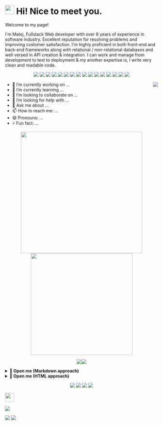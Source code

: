 # <img width="30" src="https://emojis.slackmojis.com/emojis/images/1531849430/4246/blob-sunglasses.gif?1531849430"/> Hi! Nice to meet you.
<!--
![wTiger0605's GitHub stats](https://github-readme-stats.vercel.app/api?username=wTiger0605&show_icons=true&theme=merko)
![Top Langs](https://github-readme-stats.vercel.app/api/top-langs?username=wTiger0605&show_icons=true&theme=merko&layout=compact)
-->
Welcome to my page!

I'm Matej, Fullstack Web developer with over 8 years of experience in software industry. Excellent reputation for resolving problems and improving customer satisfaction. I'm highly proficient in both front-end and back-end frameworks along with relational / non-relational databases and well versed in API creation & integration. I can work and manage from development to test to deployment & my another expertise is, I write very clean and readable code.

<p align="center" dir="auto">
    <img src="https://img.shields.io/badge/MongoDB-47A248?style=for-the-badge&logo=mongodb&logoColor=white"/>
    <img src="https://img.shields.io/badge/HTML5-E34F26?style=for-the-badge&logo=html5&logoColor=white"/>
    <img src="https://img.shields.io/badge/CSS3-1572B6?style=for-the-badge&logo=css3&logoColor=white"/>
    <img src="https://img.shields.io/badge/Javascript-323330?style=for-the-badge&logo=javascript&logoColor=F7DF1E"/>
    <img src="https://img.shields.io/badge/Express.js-404D59?style=for-the-badge"/>
    <img src="https://img.shields.io/badge/ReactJs-61DAFB?style=for-the-badge&logo=react&logoColor=white"/>
    <img src="https://img.shields.io/badge/jQuery-0769AD?style=for-the-badge&logo=jquery&logoColor=white"/>
    <img src="https://img.shields.io/badge/Bootstrap-563D7C?style=for-the-badge&logo=bootstrap&logoColor=white"/>
    <img src="https://img.shields.io/badge/Node.js-43853D?style=for-the-badge&logo=node.js&logoColor=white"/>
    <img src="https://img.shields.io/badge/Shopify-7AB55C?style=for-the-badge&logo=shopify&logoColor=white"/>
    <img src="https://img.shields.io/badge/Bitcoin-F9DC32?style=for-the-badge&logo=bitcoin&logoColor=white"/>
    <img src="https://img.shields.io/badge/Git-F05032?style=for-the-badge&logo=git&logoColor=white"/>
    <img src="https://img.shields.io/badge/Sass-CC6699?style=for-the-badge&logo=sass&logoColor=white"/>
    <img src="https://img.shields.io/badge/Python-FFD43B?style=for-the-badge&logo=python&logoColor=darkgreen"/>
    <img src="https://img.shields.io/badge/Ethereum-6CADDF?style=for-the-badge&logo=ethereum&logoColor=white"/>
    <img src="https://img.shields.io/badge/Laravel-E5422B?style=for-the-badge&logo=laravel&logoColor=white"/>
</p>

<img align="right" src="https://media.giphy.com/media/SWoSkN6DxTszqIKEqv/giphy.gif">

- 🔭 I’m currently working on ...
- 🌱 I’m currently learning ...
- 👯 I’m looking to collaborate on ...
- 🤔 I’m looking for help with ...
- 💬 Ask me about ...
- 📫 How to reach me: ...
- 😄 Pronouns: ...
- ⚡ Fun fact: ...


<p align="center" dir="auto">
    <img style="max-width: 100%;" width="400" src="https://github-readme-stats.vercel.app/api?username=wTiger0605&show_icons=true&theme=merko"/><img style="max-width: 100%;" width="335" src="https://github-readme-stats.vercel.app/api/top-langs?username=wTiger0605&show_icons=true&theme=merko&layout=compact"/>
</p>

<p align="center" dir="auto">
    <img src="https://github-profile-summary-cards.vercel.app/api/cards/repos-per-language?username=sagar-sharma-7&theme=nord_dark"/><img src="https://github-profile-summary-cards.vercel.app/api/cards/most-commit-language?username=sagar-sharma-7&theme=nord_dark"/>
</p>

<details>
    <summary><b>🎁 Open me (Markdown approach) </b></summary>
    <p align="center" dir="auto">
        <code><img width="10%" src="https://www.vectorlogo.zone/logos/w3_html5/w3_html5-ar21.svg"></code>
        <code><img width="10%" src="https://www.vectorlogo.zone/logos/w3_css/w3_css-ar21.svg"></code>
        <code><img width="10%" src="https://www.vectorlogo.zone/logos/w3c_xml/w3c_xml-ar21.svg"></code>
        <code><img width="10%" src="https://www.vectorlogo.zone/logos/php/php-ar21.svg"></code>
        <code><img width="10%" src="https://www.vectorlogo.zone/logos/javascript/javascript-ar21.svg"></code>
        <code><img width="10%" src="https://www.vectorlogo.zone/logos/jquery/jquery-ar21.svg"></code>
        <code><img width="10%" src="https://www.vectorlogo.zone/logos/json/json-ar21.svg"></code>
        <code><img width="10%" src="https://www.vectorlogo.zone/logos/reactjs/reactjs-ar21.svg"></code>
        <code><img width="10%" src="https://www.vectorlogo.zone/logos/vuejs/vuejs-ar21.svg"></code>
        <code><img width="10%" src="https://www.vectorlogo.zone/logos/angular/angular-ar21.svg"></code>
        <code><img width="10%" src="https://www.vectorlogo.zone/logos/nodejs/nodejs-ar21.svg"></code>
        <code><img width="10%" src="https://www.vectorlogo.zone/logos/npmjs/npmjs-ar21.svg"></code>
        <code><img width="10%" src="https://www.vectorlogo.zone/logos/typescriptlang/typescriptlang-ar21.svg"></code>
        <code><img width="10%" src="https://www.vectorlogo.zone/logos/nuxtjs/nuxtjs-ar21.svg"></code>
        <code><img width="10%" src="https://d33wubrfki0l68.cloudfront.net/72901cd2af29b26e7000165d9cb90366820717a1/dd121/writing/graphql-with-next-js-and-apollo/nextjs.svg"></code>
        <code><img width="10%" src="https://www.vectorlogo.zone/logos/expressjs/expressjs-ar21.svg"></code>
        <code><img width="10%" src="https://www.vectorlogo.zone/logos/getbootstrap/getbootstrap-ar21.svg"></code>
        <code><img width="10%" src="https://www.vectorlogo.zone/logos/sass-lang/sass-lang-ar21.svg"></code>
        <code><img width="10%" src="https://www.vectorlogo.zone/logos/shopify/shopify-ar21.svg"></code>
        <code><img width="10%" src="https://www.vectorlogo.zone/logos/unity3d/unity3d-ar21.svg"></code>
        <code><img width="10%" src="https://www.vectorlogo.zone/logos/laravel/laravel-ar21.svg"></code>
        <code><img width="10%" src="https://www.vectorlogo.zone/logos/symfony/symfony-ar21.svg"></code>
        <code><img width="10%" src="https://www.vectorlogo.zone/logos/wordpress/wordpress-ar21.svg"></code>
        <code><img width="10%" src="https://www.vectorlogo.zone/logos/bitcoin/bitcoin-ar21.svg"></code>
        <code><img width="10%" src="https://www.vectorlogo.zone/logos/ethereum/ethereum-ar21.svg"></code>
        <code><img width="10%" src="https://www.vectorlogo.zone/logos/mysql/mysql-ar21.svg"></code>
        <code><img width="10%" src="https://www.vectorlogo.zone/logos/mongodb/mongodb-ar21.svg"></code>
        <code><img width="10%" src="https://www.vectorlogo.zone/logos/firebase/firebase-ar21.svg"></code>
        <code><img width="10%" src="https://www.vectorlogo.zone/logos/amazon/amazon-ar21.svg"></code>
        <code><img width="10%" src="https://www.vectorlogo.zone/logos/godaddy/godaddy-ar21.svg"></code>
        <code><img width="10%" src="https://www.vectorlogo.zone/logos/netlify/netlify-ar21.svg"></code>
        <code><img width="10%" src="https://www.vectorlogo.zone/logos/git-scm/git-scm-ar21.svg"></code>
        <code><img width="10%" src="https://www.vectorlogo.zone/logos/github/github-ar21.svg"></code>
        <code><img width="10%" src="https://www.vectorlogo.zone/logos/canva/canva-ar21.svg"></code>
        <code><img width="10%" src="https://www.vectorlogo.zone/logos/python/python-ar21.svg"></code>
        <code><img width="10%" src="https://www.vectorlogo.zone/logos/java/java-ar21.svg"></code>
        <code><img width="10%" src="https://www.vectorlogo.zone/logos/djangoproject/djangoproject-ar21.svg"></code>
        <code><img width="10%" src="https://www.vectorlogo.zone/logos/joomla/joomla-ar21.svg"></code>
        <code><img width="10%" src="https://www.vectorlogo.zone/logos/drupal/drupal-ar21.svg"></code>
        <code><img width="10%" src="https://www.vectorlogo.zone/logos/paypal/paypal-ar21.svg"></code>
        <code><img width="10%" src="https://www.vectorlogo.zone/logos/klarna/klarna-ar21.svg"></code>
        <code><img width="10%" src="https://www.vectorlogo.zone/logos/spotify/spotify-ar21.svg"></code>
        <code><img width="10%" src="https://www.vectorlogo.zone/logos/mailchimp/mailchimp-ar21.svg"></code>
        <code><img width="10%" src="https://www.vectorlogo.zone/logos/trello/trello-ar21.svg"></code>
        <code><img width="10%" src="https://www.vectorlogo.zone/logos/figma/figma-ar21.svg"></code>
    </P>
</details>
<details>
    <summary><b>🎁 Open me (HTML approach) </b></summary>
    <img src="https://media.giphy.com/media/H4uE6w9G1uK4M/giphy.gif"/>
</details>

<p align="center" dir="auto">
    <img src="https://img.shields.io/badge/-React-45b8d8?style=flat-square&logo=react&logoColor=white">
    <img src="https://img.shields.io/badge/-React-45b8d8?style=flat-square&logo=react&logoColor=white">
    <img src="https://img.shields.io/badge/-React-45b8d8?style=flat-square&logo=react&logoColor=white">
    <img src="https://img.shields.io/badge/-React-45b8d8?style=flat-square&logo=react&logoColor=white">
</p>
    
<img src="https://raw.githubusercontent.com/<OWNER>/<OWNER>/master/<GIF_NAME>.gif" width="30px">

![](https://img.shields.io/badge/<WORD_ON_LEFT>-<WORD_ON_RIGHT>-informational?style=flat&logo=<LOGO_NAME>&logoColor=white&color=2bbc8a)


<img src="https://github-readme-stats-taupe-two.vercel.app/api/wakatime?username=gautamkrishnar&hide_title=true&hide_border=true&langs_count=6&bg_color=00000000&text_color=777"/>

<img src="https://github-profile-trophy.vercel.app/?username=wTiger0605&column=6&rank=SSS,SS,S,AAA,AA,A,B,C"/>

<!--
[![My Skills](https://skillicons.dev/icons?i=html,css,php,js,jquery,react,redux,redis,regex,remix,vue,angular,nodejs,ts,nuxtjs,nextjs,express,bootstrap,sass,c,cs,cpp,unity,webpack,codepen,laravel,symfony,wordpress,solidity,mysql,mongodb,firebase,aws,netlify,git,github,gitlab,py,java,django,figma,xd)](https://skillicons.dev)

[![My Skills](https://skillicons.dev/icons?i=html,css,php,js,jquery,react,redux,redis,regex,remix,vue,angular,nodejs,ts,nuxtjs,nextjs,express,bootstrap,sass,c,cs,cpp,unity,webpack,codepen,laravel,symfony,wordpress,solidity,mysql,mongodb,firebase,aws,netlify,git,github,gitlab,py,java,django,figma,xd&theme=light)](https://skillicons.dev)

[![My Skills](https://skillicons.dev/icons?i=html,css,php,js,jquery,react,redux,redis,regex,remix,vue,angular,nodejs,ts,nuxtjs,nextjs,express,bootstrap,sass,c,cs,cpp,unity,webpack,codepen,laravel,symfony,wordpress,solidity,mysql,mongodb,firebase,aws,netlify,git,github,gitlab,py,java,django,figma,xd&perline=3)](https://skillicons.dev)

<p align="center">
  <a href="https://skillicons.dev">
    <img src="https://skillicons.dev/icons?i=html,css,php,js,jquery,react,redux,redis,regex,remix,vue,angular,nodejs,ts,nuxtjs,nextjs,express,bootstrap,sass,c,cs,cpp,unity,webpack,codepen,laravel,symfony,wordpress,solidity,mysql,mongodb,firebase,aws,netlify,git,github,gitlab,py,java,django,figma,xd" />
  </a>
</p>
-->

<!--
<table width="320px">
    <tbody>
        <tr valign="top">
            <td width="80px" align="center">
            <span><strong>Python</strong></span><br>
            <img height="32px" src="https://cdn.jsdelivr.net/gh/devicons/devicon/icons/python/python-original.svg">
            </td>
            <td width="80px" align="center">
            <span><strong>Java</strong></span><br>
            <img height="32" src="https://cdn.jsdelivr.net/gh/devicons/devicon/icons/java/java-original.svg">
            </td>
            <td width="80px" align="center">
            <span><strong>HTML</strong></span><br>
            <img height="32" src="https://cdn.jsdelivr.net/gh/devicons/devicon/icons/html5/html5-original.svg">
            </td>
            <td width="80px" align="center">
            <span><strong>CSS</strong></span><br>
            <img height="32px" src="https://cdn.jsdelivr.net/gh/devicons/devicon/icons/css3/css3-original.svg">
            </td>
        </tr>
        <tr valign="top">
            <td width="80px" align="center">
            <span><strong>React</strong></span><br>
            <img height="32px" src="https://cdn.jsdelivr.net/gh/devicons/devicon/icons/react/react-original.svg">
            </td>
            <td width="80px" align="center">
            <span><strong>git</strong></span><br>
            <img height="32px" src="https://cdn.jsdelivr.net/gh/devicons/devicon/icons/git/git-plain.svg">
            </td>
            <td width="80px" align="center">
            <span><strong>GitHub</strong></span><br>
            <img height="32px" src="https://cdn.jsdelivr.net/gh/devicons/devicon/icons/github/github-original.svg">
            <td width="80px" align="center">
            <span><strong>Canva</strong></span><br>
            <img height="32px" src="https://cdn.jsdelivr.net/gh/devicons/devicon/icons/canva/canva-original.svg">
            </td>
        </tr>
    </tbody>
</table>
-->

<!--
![Jokes Card](https://readme-jokes.vercel.app/api)
-->
<!--

### Hi there 👋

<img src="https://github-readme-stats.vercel.app/api?username=wTiger0605&show_icons=true&theme=tokyonight"/>
<img src="https://github-readme-stats.vercel.app/api/top-langs?username=wTiger0605&layout=compact"/>

### Hi there 👋

<img src="https://github-readme-streak-stats.herokuapp.com/?user=zluvsand"/>

<img src="https://github-readme-stats.vercel.app/api/pin/?username=wTiger0605&repo=bed-Shopify-store"/>

<img src="https://raw.githubusercontent.com/wTiger0605/wTiger0605/master/<GIF_NAME>.gif" width="30px">

![](https://img.shields.io/badge/<WORD_ON_LEFT>-<WORD_ON_RIGHT>-informational?style=flat&logo=<LOGO_NAME>&logoColor=white&color=2bbc8a)

-->


<!--
**wTiger0605/wTiger0605** is a ✨ _special_ ✨ repository because its `README.md` (this file) appears on your GitHub profile.

Here are some ideas to get you started:

- 🔭 I’m currently working on ...
- 🌱 I’m currently learning ...
- 👯 I’m looking to collaborate on ...
- 🤔 I’m looking for help with ...
- 💬 Ask me about ...
- 📫 How to reach me: ...
- 😄 Pronouns: ...
- ⚡ Fun fact: ...
-->
